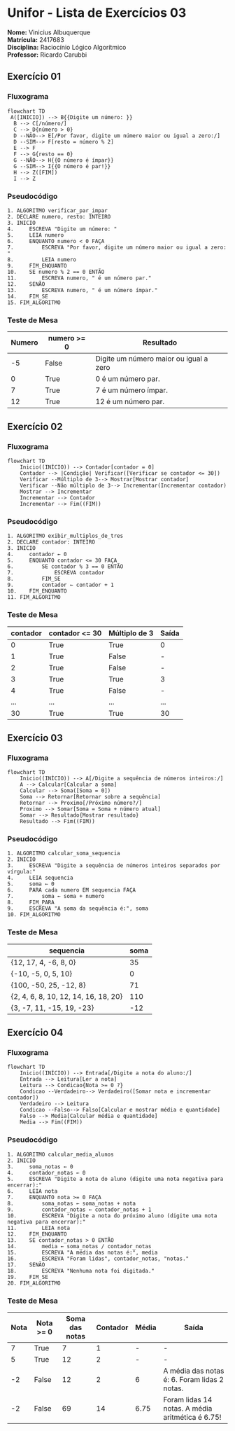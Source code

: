 # Unifor - Lista de Exercícios 03
 **Nome:** Vinicius Albuquerque <br>
 **Matrícula:** 2417683 <br>
 **Disciplina:** Raciocínio Lógico Algorítmico <br>
 **Professor:** Ricardo Carubbi <br>


## Exercício 01
### Fluxograma
```mermaid
flowchart TD  
 A([INICIO]) --> B{{Digite um número: }}
  B --> C[/número/]
  C --> D{número > 0}
  D --NÃO--> E[/Por favor, digite um número maior ou igual a zero:/]
  D --SIM--> F[resto = número % 2]
  E --> F
  F --> G{resto == 0}
  G --NÃO--> H{{O número é ímpar}}
  G --SIM--> I{{O número é par!}}
  H --> Z([FIM])
  I --> Z
```
### Pseudocódigo
```
1. ALGORITMO verificar_par_impar
2. DECLARE numero, resto: INTEIRO
3. INICIO
4.     ESCREVA "Digite um número: "
5.     LEIA numero
6.     ENQUANTO numero < 0 FAÇA
7.         ESCREVA "Por favor, digite um número maior ou igual a zero: "
8.         LEIA numero
9.     FIM_ENQUANTO
10.    SE numero % 2 == 0 ENTÃO
11.        ESCREVA numero, " é um número par."
12.    SENÃO
13.        ESCREVA numero, " é um número ímpar."
14.    FIM_SE
15. FIM_ALGORITMO
```
### Teste de Mesa
| Numero | numero >= 0 | Resultado             |
| ------ | ----------- | --------------------- |
| -5     | False       | Digite um número maior ou igual a zero |
| 0      | True        | 0 é um número par.    |
| 7      | True        | 7 é um número ímpar.  |
| 12     | True        | 12 é um número par.   |


## Exercício 02
### Fluxograma
```mermaid
flowchart TD
    Inicio((INÍCIO)) --> Contador[contador = 0]
    Contador --> |Condição| Verificar([Verificar se contador <= 30])
    Verificar --Múltiplo de 3--> Mostrar[Mostrar contador]
    Verificar --Não múltiplo de 3--> Incrementar(Incrementar contador)
    Mostrar --> Incrementar
    Incrementar --> Contador
    Incrementar --> Fim((FIM))
```
### Pseudocódigo
```
1. ALGORITMO exibir_multiplos_de_tres
2. DECLARE contador: INTEIRO
3. INICIO
4.     contador ← 0
5.     ENQUANTO contador <= 30 FAÇA
6.         SE contador % 3 == 0 ENTÃO
7.             ESCREVA contador
8.         FIM_SE
9.         contador ← contador + 1
10.    FIM_ENQUANTO
11. FIM_ALGORITMO
```
### Teste de Mesa
| contador | contador <= 30 | Múltiplo de 3 | Saída |
| -------- | -------------- | --------------| ----- |
| 0        | True           | True          | 0     |
| 1        | True           | False         | -     |
| 2        | True           | False         | -     |
| 3        | True           | True          | 3     |
| 4        | True           | False         | -     |
| ...      | ...            | ...           | ...   |
| 30       | True           | True          | 30    |


## Exercício 03
### Fluxograma
```mermaid
flowchart TD
    Inicio((INÍCIO)) --> A[/Digite a sequência de números inteiros:/]
    A --> Calcular[Calcular a soma]
    Calcular --> Soma([Soma = 0])
    Soma --> Retornar[Retornar sobre a sequência]
    Retornar --> Proximo[/Próximo número?/]
    Proximo --> Somar[Soma = Soma + número atual]
    Somar --> Resultado{Mostrar resultado}
    Resultado --> Fim((FIM))
```
### Pseudocódigo
```
1. ALGORITMO calcular_soma_sequencia
2. INICIO
3.     ESCREVA "Digite a sequência de números inteiros separados por vírgula:"
4.     LEIA sequencia
5.     soma ← 0
6.     PARA cada numero EM sequencia FAÇA
7.         soma ← soma + numero
8.     FIM_PARA
9.     ESCREVA "A soma da sequência é:", soma
10. FIM_ALGORITMO
```
### Teste de Mesa
| sequencia        | soma |
| ---------------- | ---- |
| {12, 17, 4, -6, 8, 0} | 35   |
| {-10, -5, 0, 5, 10} | 0    |
| {100, -50, 25, -12, 8} | 71   |
| {2, 4, 6, 8, 10, 12, 14, 16, 18, 20} | 110  |
| {3, -7, 11, -15, 19, -23} | -12  |


## Exercício 04
### Fluxograma
```mermaid
flowchart TD
    Inicio((INÍCIO)) --> Entrada[/Digite a nota do aluno:/]
    Entrada --> Leitura[Ler a nota]
    Leitura --> Condicao{Nota >= 0 ?}
    Condicao --Verdadeiro--> Verdadeiro([Somar nota e incrementar contador])
    Verdadeiro --> Leitura
    Condicao --Falso--> Falso[Calcular e mostrar média e quantidade]
    Falso --> Media[Calcular média e quantidade]
    Media --> Fim((FIM))
```
### Pseudocódigo
```
1. ALGORITMO calcular_media_alunos
2. INICIO
3.     soma_notas ← 0
4.     contador_notas ← 0
5.     ESCREVA "Digite a nota do aluno (digite uma nota negativa para encerrar):"
6.     LEIA nota
7.     ENQUANTO nota >= 0 FAÇA
8.         soma_notas ← soma_notas + nota
9.         contador_notas ← contador_notas + 1
10.        ESCREVA "Digite a nota do próximo aluno (digite uma nota negativa para encerrar):"
11.        LEIA nota
12.    FIM_ENQUANTO
13.    SE contador_notas > 0 ENTÃO
14.        media ← soma_notas / contador_notas
15.        ESCREVA "A média das notas é:", media
16.        ESCREVA "Foram lidas", contador_notas, "notas."
17.    SENÃO
18.        ESCREVA "Nenhuma nota foi digitada."
19.    FIM_SE
20. FIM_ALGORITMO
```
### Teste de Mesa
| Nota   | Nota >= 0 | Soma das notas | Contador | Média  | Saída                              |
| ------ | --------- | -------------- | -------- | ------ | ---------------------------------- |
| 7      | True      | 7              | 1        | -      | -                                  |
| 5      | True      | 12             | 2        | -      | -                                  |
| -2     | False     | 12             | 2        | 6      | A média das notas é: 6. Foram lidas 2 notas.     |
| -2     | False     | 69             | 14       | 6.75   | Foram lidas 14 notas. A média aritmética é 6.75! |
